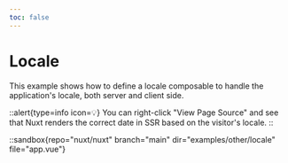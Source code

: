 ```yaml
---
toc: false
---
```


# Locale

This example shows how to define a locale composable to handle the application's locale, both server and client side.

::alert{type=info icon=💡}
You can right-click "View Page Source" and see that Nuxt renders the correct date in SSR based on the visitor's locale.
::

::sandbox{repo="nuxt/nuxt" branch="main" dir="examples/other/locale" file="app.vue"}
